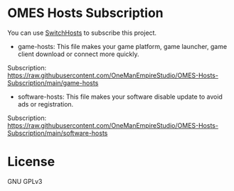 # OMES Hosts Subscription

You can use [SwitchHosts](https://github.com/oldj/SwitchHosts) to subscribe this project.

+ game-hosts: This file makes your game platform, game launcher, game client download or connect more quickly.

Subscription: https://raw.githubusercontent.com/OneManEmpireStudio/OMES-Hosts-Subscription/main/game-hosts

+ software-hosts: This file makes your software disable update to avoid ads or registration.

Subscription: https://raw.githubusercontent.com/OneManEmpireStudio/OMES-Hosts-Subscription/main/software-hosts

# License

GNU GPLv3